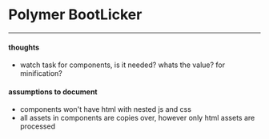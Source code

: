 # Polymer BootLicker

---

#### thoughts
* watch task for components, is it needed? whats the value? for minification?

#### assumptions to document
* components won't have html with nested js and css
* all assets in components are copies over, however only html assets are processed

